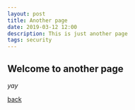 ```yaml
---
layout: post
title: Another page
date: 2019-03-12 12:00
description: This is just another page
tags: security
---
```


## Welcome to another page

_yay_

[back](./)
